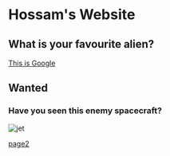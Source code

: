 #     Hossam's Website

## What is your favourite alien? 

[This is Google](https://www.google.com/)

## Wanted
### Have you seen this enemy spacecraft?
![jet](https://user-images.githubusercontent.com/105666790/169106972-38fcd7aa-6a76-4847-bc00-436c1c532f8a.png)


[page2](https://hossam2011.github.io/My-website/page2)
